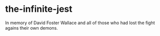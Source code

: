 # the-infinite-jest
In memory of David Foster Wallace and all of those who had lost the fight agains their own demons.